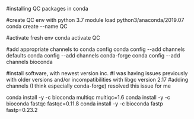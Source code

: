 #installing QC packages in conda

#create QC env with python 3.7
module load python3/anaconda/2019.07
conda create --name QC

#activate fresh env
conda activate QC

#add appropriate channels to conda config
conda config --add channels defaults
conda config --add channels conda-forge
conda config --add channels bioconda

#install software, with newest version inc.
#I was having issues previously with older versions and/or incompatibilities with libgc version 2.17
#adding channels (I think especially conda-forge) resolved this issue for me

conda install -y -c bioconda multiqc multiqc=1.6
conda install -y -c bioconda fastqc fastqc=0.11.8
conda install -y -c bioconda fastp fastp=0.23.2
